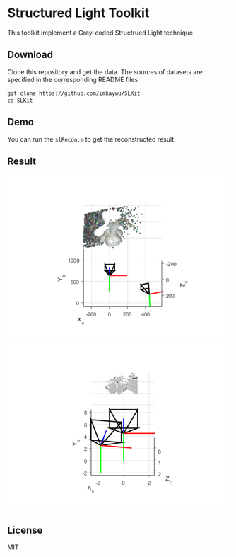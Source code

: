 # Structured Light Toolkit

This toolkit implement a Gray-coded Structrued Light technique.

## Download
Clone this repository and get the data. The sources of datasets are specified in the corresponding README files

```
git clone https://github.com/imkaywu/SLKit
cd SLKit
```

## Demo
You can run the `slRecon.m` to get the reconstructed result.

## Result
![man](doc/man.png)
![beethovan](doc/beethovan.png)

## License
MIT